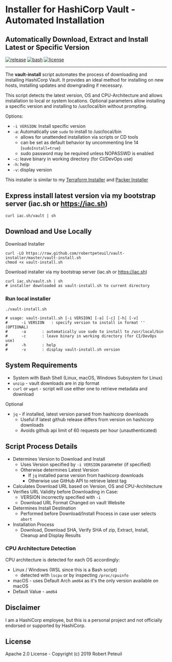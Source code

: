 # Installer for HashiCorp Vault - Automated Installation

## Automatically Download, Extract and Install Latest or Specific Version

[![release](https://img.shields.io/github/release/robertpeteuil/vault-installer.svg?colorB=2067b8)](https://github.com/robertpeteuil/vault-installer)
[![bash](https://img.shields.io/badge/language-bash-89e051.svg?style=flat-square)](https://github.com/robertpeteuil/vault-installer)
[![license](https://img.shields.io/github/license/robertpeteuil/vault-installer.svg?colorB=2067b8)](https://github.com/robertpeteuil/vault-installer)

---

The **vault-install** script automates the process of downloading and installing HashiCorp Vault.  It provides an ideal method for installing on new hosts, installing updates and downgrading if necessary.

This script detects the latest version, OS and CPU-Architecture and allows installation to local or system locations.  Optional parameters allow installing a specific version and installing to /usr/local/bin without prompting.

Options:

- `-i VERSION`:  Install specific version
- `-a`:          Automatically use `sudo` to install to /usr/local/bin
  - allows for unattended installation via scripts or CD tools
  - can be set as default behavior by uncommenting line 14 (`sudoInstall=true`)
  - sudo password may be required unless NOPASSWD is enabled
- `-c`:          leave binary in working directory (for CI/DevOps use)
- `-h`:          help
- `-v`:          display version

This installer is similar to my [Terraform Installer](https://github.com/robertpeteuil/terraform-installer) and [Packer Installer](https://github.com/robertpeteuil/packer-installer)

## Express install latest version via my bootstrap server (iac.sh or https://iac.sh)

``` shell
curl iac.sh/vault | sh
```

## Download and Use Locally

Download Installer

``` shell
curl -LO https://raw.github.com/robertpeteuil/vault-installer/master/vault-install.sh
chmod +x vault-install.sh
```

Download installer via my bootstrap server (iac.sh or https://iac.sh)

``` shell
curl iac.sh/vault.sh | sh
# installer downloaded as vault-install.sh to current directory
```

### Run local installer

``` shell
./vault-install.sh

# usage: vault-install.sh [-i VERSION] [-a] [-c] [-h] [-v]
#      -i VERSION	: specify version to install in format '' (OPTIONAL)
#      -a		: automatically use sudo to install to /usr/local/bin
#      -c		: leave binary in working directory (for CI/DevOps use)
#      -h		: help
#      -v		: display vault-install.sh version
```

## System Requirements

- System with Bash Shell (Linux, macOS, Windows Subsystem for Linux)
- `unzip` - vault downloads are in zip format
- `curl` or `wget` - script will use either one to retrieve metadata and download

Optional

- `jq` - if installed, latest version parsed from hashicorp downloads
  - Useful if latest github release differs from version on hashicorp downloads
  - Avoids github api limit of 60 requests per hour (unauthenticated)

## Script Process Details

- Determines Version to Download and Install
  - Uses Version specified by `-i VERSION` parameter (if specified)
  - Otherwise determines Latest Version
    - If `jq` installed parse version from hashicorp downloads
    - Otherwise use GitHub API to retrieve latest tag
- Calculates Download URL based on Version, OS and CPU-Architecture
- Verifies URL Validity before Downloading in Case:
  - VERSION incorrectly specified with `-i`
  - Download URL Format Changed on vault Website
- Determines Install Destination
  - Performed before Download/Install Process in case user selects `abort`
- Installation Process
  - Download, Download SHA, Verify SHA of zip, Extract, Install, Cleanup and Display Results

### CPU Architecture Detection

CPU architecture is detected for each OS accordingly:

- Linux / Windows (WSL since this is a Bash script)
  - detected with `lscpu` or by inspecting `/proc/cpuinfo`
- macOS - uses Default Arch `amd64` as it's the only version available on macOS
- Default Value - `amd64`

## Disclaimer

I am a HashiCorp employee, but this is a personal project and not officially endorsed or supported by HashiCorp.

## License

Apache 2.0 License - Copyright (c) 2019    Robert Peteuil
